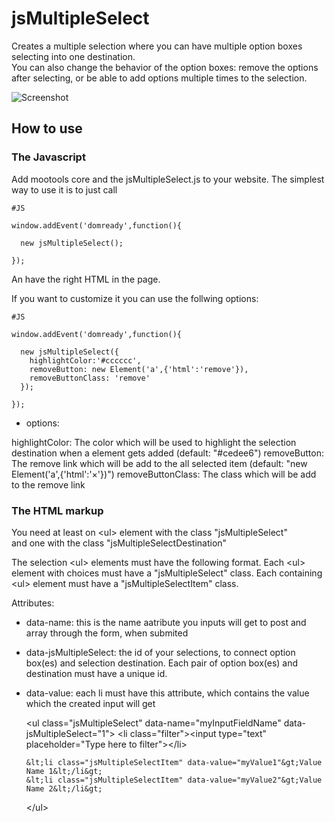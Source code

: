jsMultipleSelect
================
Creates a multiple selection where you can have multiple option boxes selecting into one destination.<br>
You can also change the behavior of the option boxes: remove the options after selecting, or be able to add options multiple times to the selection.

![Screenshot](https://github.com/frozeman/jsMultipleSelect/raw/master/screenshot.png)

How to use
----------

###  The Javascript

Add mootools core and the jsMultipleSelect.js to your website.
The simplest way to use it is to just call

    #JS

    window.addEvent('domready',function(){

      new jsMultipleSelect();

    });

An have the right HTML in the page.

If you want to customize it you can use the follwing options:

    #JS

    window.addEvent('domready',function(){

      new jsMultipleSelect({
        highlightColor:'#cccccc',
        removeButton: new Element('a',{'html':'remove'}),
        removeButtonClass: 'remove'
      });

    });

  - options:

highlightColor:  The color which will be used to highlight the selection destination when a element gets added (default: "#cedee6")
removeButton:  The remove link which will be add to the all selected item (default: "new Element('a',{'html':'&#215;'})")
removeButtonClass: The class which will be add to the remove link


###  The HTML markup

You need at least on &lt;ul&gt; element with the class "jsMultipleSelect"<br>
and one with the class "jsMultipleSelectDestination"

The selection &lt;ul&gt; elements must have the following format.
Each &lt;ul&gt; element with choices must have a "jsMultipleSelect" class.
Each containing &lt;ul&gt; element must have a "jsMultipleSelectItem" class.

  Attributes:

  - data-name: this is the name aatribute you inputs will get to post and array through the form, when submited
  - data-jsMultipleSelect: the id of your selections, to connect option box(es) and selection destination. Each pair of option box(es) and destination must have a unique id.
  - data-value: each li must have this attribute, which contains the value which the created input will get


    &lt;ul class="jsMultipleSelect" data-name="myInputFieldName" data-jsMultipleSelect="1"&gt;
        &lt;li class="filter"&gt;&lt;input type="text" placeholder="Type here to filter"&gt;&lt;/li&gt;

        &lt;li class="jsMultipleSelectItem" data-value="myValue1"&gt;Value Name 1&lt;/li&gt;
        &lt;li class="jsMultipleSelectItem" data-value="myValue2"&gt;Value Name 2&lt;/li&gt;
    &lt;/ul&gt;
